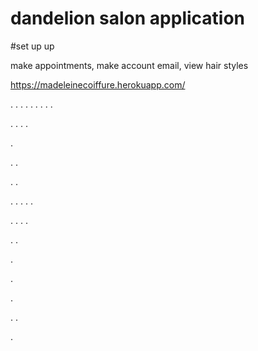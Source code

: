 # dandelion salon application

#set up up

make appointments, make account email, view hair styles 

https://madeleinecoiffure.herokuapp.com/

.
.
.
.
.
.
.
.
.

.
.
.
.

.

.
.


.
.


.
.
.
.
.


.
.
.
.


.
.

.

.



.

.
.


.

